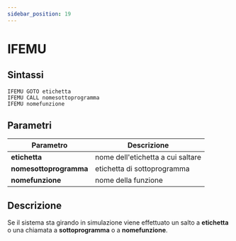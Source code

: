 ```yaml
---
sidebar_position: 19
---
```


# IFEMU

## Sintassi

  ```
IFEMU GOTO etichetta
IFEMU CALL nomesottoprogramma
IFEMU nomefunzione
  ```

## Parametri
|Parametro                    | Descrizione                                                                                           |                
|-----------------------------|-------------------------------------------------------------------------------------------------------|
| **etichetta**               | nome dell'etichetta a cui saltare                                                                     | 
| **nomesottoprogramma**      | etichetta di sottoprogramma                                                                           |
| **nomefunzione**            | nome della funzione                                                                                   |    

## Descrizione
Se il sistema sta girando in simulazione viene effettuato un salto a **etichetta** o una chiamata a **sottoprogramma** o a **nomefunzione**.